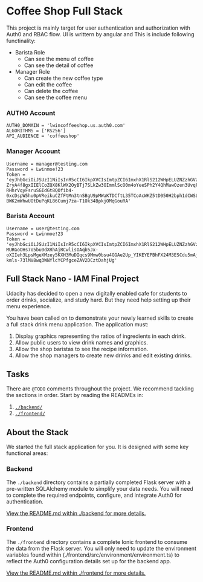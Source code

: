 # Coffee Shop Full Stack

This project is mainly target for user authentication and authorization with Auth0 and RBAC flow. UI is writtern by angular and This is include following functinality:

- Barista Role
  - Can see the menu of coffee
  - Can see the detail of coffee
- Manager Role
  - Can create the new coffee type
  - Can edit the coffee
  - Can delete the coffee
  - Can see the coffee menu

### AUTH0 Account

```Python3
AUTH0_DOMAIN = 'lwincoffeeshop.us.auth0.com'
ALGORITHMS = ['RS256']
API_AUDIENCE = 'coffeeshop'
```

### Manager Account

```Python3
Username = manager@testing.com
Password = Lwinmoe!23
Token = 'eyJhbGciOiJSUzI1NiIsInR5cCI6IkpXVCIsImtpZCI6ImxhX1RlS212WHpELUZNZzhGVzlfZSJ9.eyJpc3MiOiJodHRwczovL2x3aW5jb2ZmZWVzaG9wLnVzLmF1dGgwLmNvbS8iLCJzdWIiOiJhdXRoMHw2MTM0MmRhNThmZmI3NDAwNzFkYTBiODkiLCJhdWQiOiJjb2ZmZWVzaG9wIiwiaWF0IjoxNjMxMjQyMjQxLCJleHAiOjE2MzEyNDk0NDEsImF6cCI6IjB0djBMZXByQTljdzZBWkFiUFRFTjFlbW9CVFRpdllBIiwic2NvcGUiOiIiLCJwZXJtaXNzaW9ucyI6WyJkZWxldGU6ZHJpbmtzIiwiZ2V0OmRyaW5rcyIsImdldDpkcmlua3MtZGV0YWlsIiwicGF0Y2g6ZHJpbmtzIiwicG9zdDpkcmlua3MiXX0.yEsLE5Eh-ZryA4f8gxIIElCoZQX8KlWX2OyBTj7SLkZw3OImmlScO0m4oYeeSPh2Y4QhMawOzen3UvqFae_3wEVqwJbLbGK9E3qOcM0iPSlmD_Eu9GXAxnoRaunf44D93I3K_VUCGYpOC_5c530usJnHdvUwK9NbifemulxU-RHhrVqyFsruSGIdGt8QOfib4-0xcDspW5hu0pVReikuCZfFtMn3tnSBgU9pMWaKTDCftL35TCoAcWKZ5tD050H2bph1dCWSLy6_GWLaReWREaTy2kSDbRL_pHhZq5uK-BWK2mWhwUOtDuPqKL86Cumj7za-T1Ok34BpkjOMqGouRA'
```

### Barista Account

```Python3
Username = user@testing.com
Password = Lwinmoe!23
Token = 'eyJhbGciOiJSUzI1NiIsInR5cCI6IkpXVCIsImtpZCI6ImxhX1RlS212WHpELUZNZzhGVzlfZSJ9.eyJpc3MiOiJodHRwczovL2x3aW5jb2ZmZWVzaG9wLnVzLmF1dGgwLmNvbS8iLCJzdWIiOiJhdXRoMHw2MTM0MmQ3MjY5MDk3ODAwNmMzZGZjNmQiLCJhdWQiOiJjb2ZmZWVzaG9wIiwiaWF0IjoxNjMxMjQyMTI2LCJleHAiOjE2MzEyNDkzMjYsImF6cCI6IjB0djBMZXByQTljdzZBWkFiUFRFTjFlbW9CVFRpdllBIiwic2NvcGUiOiIiLCJwZXJtaXNzaW9ucyI6WyJnZXQ6ZHJpbmtzLWRldGFpbCJdfQ.MEA0S3lebHCBMagxlRDHyBAxw3WjGySIqDSxB4RQKu3MRUpbXcUNj_FqwCh8H5DMuMc8T97_vEEtazf1UOc_mduOvbzKxWljVlj933OsZOBr4CEihy4A2RD6AUdzF78TRpGCPayzSjmuCtLaGIkYpJyBuMQJ_mPrzlIW_j2flPpp3N-MURGoOHs7o5bu0dXRhAjRCwlisOAqb5Jx-oXIIeh3LpsMgeXMzey5KXH3MuDIqcs9Mmw0bsu4GGAe2Up_YIKEYEPBhFX24M3ESCdu5mAjX9LCVkbkZmGuq2E3WSarn-kmls-73lMV8wq3WNYlcYCPfgceZAV2DCztDahjUg'
```

## Full Stack Nano - IAM Final Project

Udacity has decided to open a new digitally enabled cafe for students to order drinks, socialize, and study hard. But they need help setting up their menu experience.

You have been called on to demonstrate your newly learned skills to create a full stack drink menu application. The application must:

1. Display graphics representing the ratios of ingredients in each drink.
2. Allow public users to view drink names and graphics.
3. Allow the shop baristas to see the recipe information.
4. Allow the shop managers to create new drinks and edit existing drinks.

## Tasks

There are `@TODO` comments throughout the project. We recommend tackling the sections in order. Start by reading the READMEs in:

1. [`./backend/`](./backend/README.md)
2. [`./frontend/`](./frontend/README.md)

## About the Stack

We started the full stack application for you. It is designed with some key functional areas:

### Backend

The `./backend` directory contains a partially completed Flask server with a pre-written SQLAlchemy module to simplify your data needs. You will need to complete the required endpoints, configure, and integrate Auth0 for authentication.

[View the README.md within ./backend for more details.](./backend/README.md)

### Frontend

The `./frontend` directory contains a complete Ionic frontend to consume the data from the Flask server. You will only need to update the environment variables found within (./frontend/src/environment/environment.ts) to reflect the Auth0 configuration details set up for the backend app.

[View the README.md within ./frontend for more details.](./frontend/README.md)
